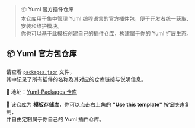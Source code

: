 >  
> 📦 **Yuml 官方插件仓库**  
> 本仓库用于集中管理 Yuml 编程语言的官方插件包，便于开发者统一获取、安装和维护模块。  
> 你也可以基于此模板创建自己的插件仓库，构建属于你的 Yuml 扩展生态。  
>

## 📦 Yuml 官方包仓库

请查看 [`packages.json`](https://github.com/xYuan20d/Yuml-Packages/blob/main/packages.json) 文件，  
其中记录了所有插件的名称及其对应的仓库链接与说明信息。

📁 地址：[Yuml-Packages 仓库](https://github.com/xYuan20d/Yuml-Packages)

🧩 该仓库为 **模板存储库**，你可以点击右上角的 **"Use this template"** 按钮快速复制，  
并自由定制属于你自己的 Yuml 插件仓库。
